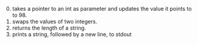 0. takes a pointer to an int as parameter and updates the value it points to to 98.
1. swaps the values of two integers.
2. returns the length of a string.
3. prints a string, followed by a new line, to stdout


